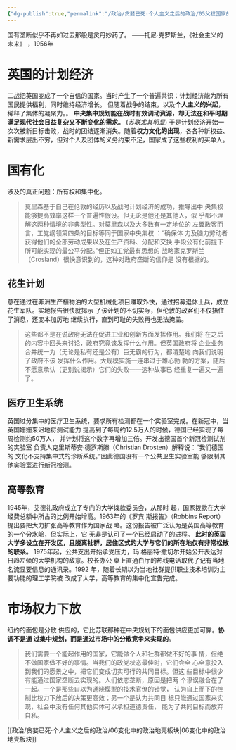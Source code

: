 ```yaml
---
{"dg-publish":true,"permalink":"/政治/贪婪已死·个人主义之后的政治/05父权国家的兴衰/","dgPassFrontmatter":true}
---
```



国有垄断似乎不再如过去那般是灵丹妙药了。 ——托尼·克罗斯兰，《社会主义的未来》 ，1956年
# 英国的计划经济
二战把英国变成了一个自信的国家。当时产生了一个普遍共识：计划经济能为所有国民提供福利，同时维持经济增长。
但随着战争的结束，以及**个人主义的兴起**，稀释了集体的凝聚力。。
**中央集中规划能在战时有效调动资源，却无法在和平时期满足现代社会日益复杂又不断变化的需求。**
(*苏联尤其明显*)
于是计划经济开始一次次被新目标击败，战时的团结逐渐消失。随着**权力文化的出现**，各各种新权益、新需求层出不穷，但对个人及团体的义务约束不足，国家成了这些权利的买单人。
# 国有化
涉及的真正问题：所有权和集中化。
>莫里森基于自己在伦敦的经历以及战时计划经济的成功，推导出中 央集权能够提高效率这样一个普遍性假设。但无论是他还是其他人，似 乎都不理解这两种情境的非典型性。对莫里森以及大多数有一定地位的 左翼政客而言，工党纲领第四条的目标等同于国家中央集权 ：“确保体 力及脑力劳动者获得他们的全部劳动成果以及在生产资料、分配和交换 手段公有化前提下所可能实现的最公平分配。”但正如工党最有思想的 战略家克罗斯兰（Crosland）很快意识到的，这种对政府垄断的信仰是 没有根据的。

## 花生计划
意在通过在非洲生产植物油的大型机械化项目赚取外快，通过招募退休士兵，成立花生军队。实地报告很快就揭示 了该计划的不切实际，但伦敦的政客们不仅捂住了消息，还变本加厉地 继续执行，直到可耻的失败再也无法掩盖。

>这些都不是在说政府无法在促进工业和创新方面发挥作用。我们将 在之后的内容中回头来讨论，政府究竟该发挥什么作用。但英国政府将 企业业务合并统一为（无论是私有还是公有）巨无霸的行为，都清楚地 向我们说明了政府不该 发挥什么作用。大规模实施一连串过于雄心勃 勃的方案，随后不愿意承认（更别说揭示）它们的失败——这种故事已 经重复一遍又一遍了。

## 医疗卫生系统
英国过分集中的医疗卫生系统，要求所有检测都在一个实验室完成。在新冠中，当英国姗姗来迟地将测试能力 提高到了每周约12.5万人的时候，德国已经实现了每周检测约50万人， 并计划将这个数字再增加三倍。开发出德国首个新冠检测试剂的实验室 负责人克里斯蒂安·德罗斯滕（Christian Drosten）解释说：“我们德国的 文化不支持集中式的诊断系统。”因此德国没有一个公共卫生实验室能 够限制其他实验室进行新冠检测。
## 高等教育
1945年，艾德礼政府成立了专门的大学拨款委员会，从那时 起，国家拨款在大学经费总额中所占的比例开始增高。1963年的《罗宾 斯报告》（Robbins Report）提出要把大力扩张高等教育作为国家战 略。这份报告被广泛认为是英国高等教育的一个分水岭，但实际上，它 无非是认可了一个已经启动了的进程。
**此时的英国大学多设立在开发区，且脱离社群，居住区式的大学与它们的所在地仅有非常松散的联系。**
1975年起，公共支出开始承受压力，玛 格丽特·撒切尔开始公开表达对日趋左倾的大学机构的敌意。校长办公 桌上直通白厅的热线电话取代了记有当地名流显要信息的通讯录。1992 年，随着长期以为当地社群提供职业技术培训为主要功能的理工学院被 改成了大学，高等教育的集中化宣告完成。

# 市场权力下放
纽约的面包是分散 供应的，它比苏联那种在中央规划下的面包供应更加可靠。**协调不是通 过集中规划，而是通过市场中的分散竞争来实现的**。
>我们需要一个能起作用的国家，它能做个人和社群都做不好的事 情，但绝不做国家做不好的事情。当我们的政党状态最佳时，它们会全 心全意投入到我们的愿景之中，把它们变成切实可行的共同目标。但这 些目标中很少有能通过国家垄断去实现的。人们依恋垄断，原因是把两 个谬误融合在了一起。一个是那些自以为通晓模型的技术官僚的错觉， 认为自上而下的控制比权力下放后的决策更高效；另一个是认为共同目 标只能通过国家来实现，社会中没有任何其他实体可以承担道德责任， 能为了共同目标而放弃自私。

[[政治/贪婪已死·个人主义之后的政治/06变化中的政治地壳板块\|06变化中的政治地壳板块]]